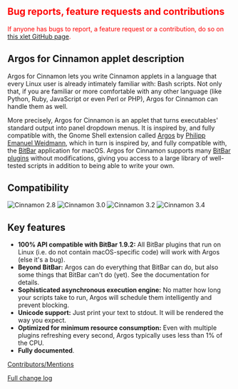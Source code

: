 <h2 style="color:red;">Bug reports, feature requests and contributions</h2>
<span style="color:red;">
If anyone has bugs to report, a feature request or a contribution, do so on <a href="https://github.com/Odyseus/CinnamonTools">this xlet GitHub page</a>.
</span>

## Argos for Cinnamon applet description

Argos for Cinnamon lets you write Cinnamon applets in a language that every Linux user is already intimately familiar with: Bash scripts. Not only that, if you are familiar or more comfortable with any other language (like Python, Ruby, JavaScript or even Perl or PHP), Argos for Cinnamon can handle them as well.

More precisely, Argos for Cinnamon is an applet that turns executables' standard output into panel dropdown menus. It is inspired by, and fully compatible with, the Gnome Shell extension called [Argos](https://github.com/p-e-w/argos) by [Philipp Emanuel Weidmann](https://github.com/p-e-w), which in turn is inspired by, and fully compatible with, the [BitBar](https://github.com/matryer/bitbar) application for macOS. Argos for Cinnamon supports many [BitBar plugins](https://github.com/matryer/bitbar-plugins) without modifications, giving you access to a large library of well-tested scripts in addition to being able to write your own.

## Compatibility

![Cinnamon 2.8](https://odyseus.github.io/CinnamonTools/lib/badges/cinn-2.8.svg)
![Cinnamon 3.0](https://odyseus.github.io/CinnamonTools/lib/badges/cinn-3.0.svg)
![Cinnamon 3.2](https://odyseus.github.io/CinnamonTools/lib/badges/cinn-3.2.svg)
![Cinnamon 3.4](https://odyseus.github.io/CinnamonTools/lib/badges/cinn-3.4.svg)

## Key features

- **100% API compatible with BitBar 1.9.2:** All BitBar plugins that run on Linux (i.e. do not contain macOS-specific code) will work with Argos (else it's a bug).
- **Beyond BitBar:** Argos can do everything that BitBar can do, but also some things that BitBar can't do (yet). See the documentation for details.
- **Sophisticated asynchronous execution engine:** No matter how long your scripts take to run, Argos will schedule them intelligently and prevent blocking.
- **Unicode support:** Just print your text to stdout. It will be rendered the way you expect.
- **Optimized for minimum resource consumption:** Even with multiple plugins refreshing every second, Argos typically uses less than 1% of the CPU.
- **Fully documented**.

[Contributors/Mentions](https://github.com/Odyseus/CinnamonTools/blob/master/applets/0dyseus%40ArgosForCinnamon/files/0dyseus%40ArgosForCinnamon/CONTRIBUTORS.md)

[Full change log](https://github.com/Odyseus/CinnamonTools/blob/master/applets/0dyseus%40ArgosForCinnamon/CHANGE_LOG.md)
